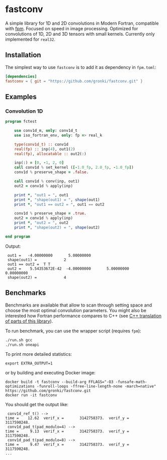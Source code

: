 # fastconv

A simple library for 1D and 2D convolutions in Modern Fortran, compatible with [fpm](https://fpm.fortran-lang.org/). Focused on speed in image processing. Optimized for convolutions of 1D, 2D and 3D tensors with small kernels. Currently only implemented for ``real32``.

## Installation

The simplest way to use ``fastconv`` is to add it as dependency in ``fpm.toml``:

```toml
[dependencies]
fastconv = { git = "https://github.com/gronki/fastconv.git" }
```

## Examples

### Convolution 1D

```fortran
program fctest

    use conv1d_m, only: conv1d_t
    use iso_fortran_env, only: fp => real_k

    type(conv1d_t) :: conv1d
    real(fp) :: inp(4), out1(2)
    real(fp), allocatable :: out2(:)

    inp(:) = [0, -1, 2, 0]
    call conv1d % set_kernel ([-1.0_fp, 2.0_fp, -1.0_fp])
    conv1d % preserve_shape = .false.

    call conv1d % conv(inp, out1)
    out2 = conv1d % apply(inp)

    print *, "out1 = ", out1
    print *, "shape(out1) = ", shape(out1)
    print *, "out1 == out2 = ", out1 == out2

    conv1d % preserve_shape = .true.
    out2 = conv1d % apply(inp)
    print *, "out2 = ", out2
    print *, "shape(out2) = ", shape(out2)

end program
```

Output:

```
 out1 =   -4.00000000       5.00000000    
 shape(out1) =            2
 out1 == out2 =  T T
 out2 =    5.54353672E-42  -4.00000000       5.00000000       0.00000000    
 shape(out2) =            4
```

## Benchmarks

Benchmarks are available that allow to scan through setting space and choose the most optimal convolution parameters. You might also be interested how Fortran performance compares to C++ (see [C++ translation of parts of this library](https://github.com/gronki/fastconv-cpp/)). 

To run benchmark, you can use the wrapper script (requires ``fpm``):

```sh
./run.sh gcc
./run.sh oneapi
```

To print more detailed statistics:

``export EXTRA_OUTPUT=1``

or by building and executing Docker image:

```
docker build -t fastconv --build-arg FFLAGS="-O3 -funsafe-math-optimizations -funroll-loops -ffree-line-length-none -march=native" https://github.com/gronki/fastconv.git
docker run -it fastconv
```

You should get the output like:

```
 conv1d_ref_t() --> 
time =    12.62  verif_x =       3142758373.  verif_y =       3117590248.
 conv1d_pad_t(pad_modulo=4) --> 
time =     9.13  verif_x =       3142758373.  verif_y =       3117590248.
 conv1d_pad_t(pad_modulo=8) --> 
time =     9.47  verif_x =       3142758373.  verif_y =       3117590248.
...
```
